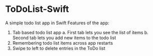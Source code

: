 # ToDoList-Swift
A simple todo list app in Swift
Features of the app: 
1. Tab based todo list app
  a. First tab lets you see the list of items
  b. Second tab lets you add new items  to the todo list
2. Remembering todo list items across app restarts
3. Swipe to left to delete entries in the ToDo list

